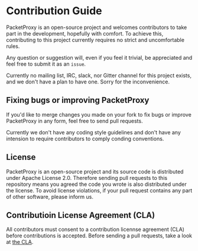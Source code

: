 Contribution Guide
======================

PacketProxy is an open-source project and welcomes contributors to take part in the development, hopefully with comfort. To achieve this, contributing to this project currently requires no strict and uncomfortable rules.

Any question or suggestion will, even if you feel it trivial, be appreciated and feel free to submit it as an `issue`.

Currently no mailing list, IRC, slack, nor Gitter channel for this project exists, and we don't have a plan to have one. Sorry for the inconvenience.

Fixing bugs or improving PacketProxy
--------------------------------------

If you'd like to merge changes you made on your fork to fix bugs or improve PacketProxy in any form, feel free to send pull requests.

Currently we don't have any coding style guidelines and don't have any intension to require contributors to comply conding conventions.

License
-----------

PacketProxy is an open-source project and its source code is distributed under Apache License 2.0. Therefore sending pull requests to this repository means you agreed the code you wrote is also distributed under the license. To avoid license violations, if your pull request contains any part of other software, please inform us.

Contributioin License Agreement (CLA)
-----------------------------------------

All contributors must consent to a contribution licennse agreement (CLA) before contributions is accepted. Before sending a pull requests, take a look at [the CLA](https://dena.github.io/cla/).